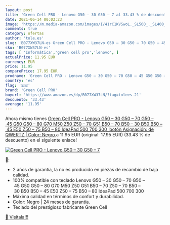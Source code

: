 ```yaml
---
layout: post
title: 'Green Cell PRO - Lenovo G50 – 30 G50 – 7 al 33.43 % de descuento'
date: 2021-06-14 00:03:23
image: 'https://m.media-amazon.com/images/I/41rC1KVSwoL._SL500_._SL400_.jpg'
comments: true
category: ofertas
author: 'tole.es'
slug: 'B077XW37LN-es Green Cell PRO - Lenovo G50 – 30 G50 – 70 G50 – 45 G50 G50...'
sku: 'B077XW37LN-es'
tags: [ 'Informática','green cell pro','lenovo', ]
actualPrice: 11.95 EUR
currency: EUR
price: 11.95
comparePrice: 17.95 EUR
prodname: 'Green Cell PRO - Lenovo G50 – 30 G50 – 70 G50 – 45 G50 G50 – 80 G70 M50 Z50 Z50 – 70 G51 B50 – 70 B50 – 30 B50 B50 – 45 E50 Z50 – 75 B50 – 80 IdeaPad 500 700 300  botón Asignación: de QWERTZ | Color: Negro '
country: 'es'
flag: '🇪🇸'
brand: 'Green Cell PRO'
buyurl: 'https://www.amazon.es/dp/B077XW37LN/?tag=tolees-21'
descuento: '33.43'
average: '11.95'
---
```


Ahora mismo tienes [Green Cell PRO - Lenovo G50 – 30 G50 – 70 G50 – 45 G50 G50 – 80 G70 M50 Z50 Z50 – 70 G51 B50 – 70 B50 – 30 B50 B50 – 45 E50 Z50 – 75 B50 – 80 IdeaPad 500 700 300  botón Asignación: de QWERTZ | Color: Negro ](https://www.amazon.es/dp/B077XW37LN/?tag=tolees-21) a 11.95 EUR (original: 17.95 EUR) (33.43 %  de descuento) en el siguiente enlace!

[![Green Cell PRO - Lenovo G50 – 30 G50 – 7](https://m.media-amazon.com/images/I/41rC1KVSwoL._SL500_._SL400_.jpg)](https://www.amazon.es/dp/B077XW37LN/?tag=tolees-21)

🔎:

- 2 años de garantía, la no es producido en piezas de recambio de baja calidad.
- 100% compatible con teclado Lenovo G50 – 30 G50 – 70 G50 – 45 G50 G50 – 80 G70 M50 Z50 G51 B50 – 70 Z50 – 70 B50 – 30 B50 B50 – 45 E50 Z50 – 75 B50 – 80 IdeaPad 500 700 300
- Máxima calidad en términos de confort y durabilidad.
- Color: Negro | 24 meses de garantía.
- Teclado del prestigioso fabricante Green Cell

[🛒 Visítala!!!](https://www.amazon.es/dp/B077XW37LN/?tag=tolees-21)

